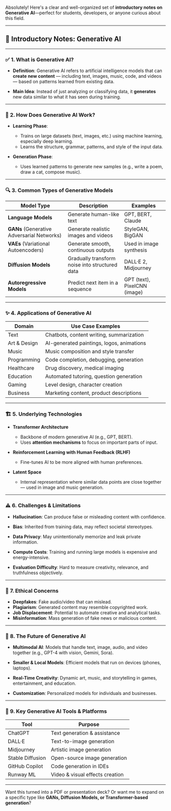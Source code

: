 Absolutely! Here's a clear and well-organized set of **introductory notes on Generative AI**—perfect for students, developers, or anyone curious about this field.

---

## 🤖 **Introductory Notes: Generative AI**

---

### ✅ **1. What is Generative AI?**

- **Definition**:
  Generative AI refers to artificial intelligence models that can **create new content** — including text, images, music, code, and videos — based on patterns learned from existing data.

- **Main Idea**:
  Instead of just analyzing or classifying data, it **generates** new data similar to what it has seen during training.

---

### 🧠 **2. How Does Generative AI Work?**

- **Learning Phase**:
  - Trains on large datasets (text, images, etc.) using machine learning, especially deep learning.
  - Learns the structure, grammar, patterns, and style of the input data.

- **Generation Phase**:
  - Uses learned patterns to generate new samples (e.g., write a poem, draw a cat, compose music).

---

### 🔍 **3. Common Types of Generative Models**

| Model Type       | Description                                         | Examples                  |
|------------------|-----------------------------------------------------|---------------------------|
| **Language Models** | Generate human-like text                          | GPT, BERT, Claude         |
| **GANs** (Generative Adversarial Networks) | Generate realistic images and videos | StyleGAN, BigGAN          |
| **VAEs** (Variational Autoencoders) | Generate smooth, continuous outputs   | Used in image synthesis   |
| **Diffusion Models** | Gradually transform noise into structured data  | DALL·E 2, Midjourney      |
| **Autoregressive Models** | Predict next item in a sequence             | GPT (text), PixelCNN (image) |

---

### ✨ **4. Applications of Generative AI**

| Domain        | Use Case Examples                                 |
|---------------|---------------------------------------------------|
| Text          | Chatbots, content writing, summarization          |
| Art & Design  | AI-generated paintings, logos, animations         |
| Music         | Music composition and style transfer              |
| Programming   | Code completion, debugging, generation            |
| Healthcare    | Drug discovery, medical imaging                   |
| Education     | Automated tutoring, question generation           |
| Gaming        | Level design, character creation                  |
| Business      | Marketing content, product descriptions           |

---

### 🏗️ **5. Underlying Technologies**

- **Transformer Architecture**
  - Backbone of modern generative AI (e.g., GPT, BERT).
  - Uses **attention mechanisms** to focus on important parts of input.

- **Reinforcement Learning with Human Feedback (RLHF)**
  - Fine-tunes AI to be more aligned with human preferences.

- **Latent Space**
  - Internal representation where similar data points are close together — used in image and music generation.

---

### ⚠️ **6. Challenges & Limitations**

- **Hallucination**:
  Can produce false or misleading content with confidence.

- **Bias**:
  Inherited from training data, may reflect societal stereotypes.

- **Data Privacy**:
  May unintentionally memorize and leak private information.

- **Compute Costs**:
  Training and running large models is expensive and energy-intensive.

- **Evaluation Difficulty**:
  Hard to measure creativity, relevance, and truthfulness objectively.

---

### 🔐 **7. Ethical Concerns**

- **Deepfakes**: Fake audio/video that can mislead.
- **Plagiarism**: Generated content may resemble copyrighted work.
- **Job Displacement**: Potential to automate creative and analytical tasks.
- **Misinformation**: Mass generation of fake news or malicious content.

---

### 🚀 **8. The Future of Generative AI**

- **Multimodal AI**:
  Models that handle text, image, audio, and video together (e.g., GPT-4 with vision, Gemini, Sora).

- **Smaller & Local Models**:
  Efficient models that run on devices (phones, laptops).

- **Real-Time Creativity**:
  Dynamic art, music, and storytelling in games, entertainment, and education.

- **Customization**:
  Personalized models for individuals and businesses.

---

### 🧩 **9. Key Generative AI Tools & Platforms**

| Tool           | Purpose                          |
|----------------|----------------------------------|
| ChatGPT        | Text generation & assistance     |
| DALL·E         | Text-to-image generation         |
| Midjourney     | Artistic image generation        |
| Stable Diffusion | Open-source image generation    |
| GitHub Copilot | Code generation in IDEs          |
| Runway ML      | Video & visual effects creation  |

---

Want this turned into a PDF or presentation deck? Or want me to expand on a specific type like **GANs, Diffusion Models, or Transformer-based generation**?

